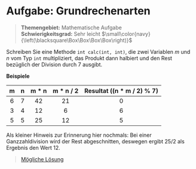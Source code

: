 # Aufgabe: Grundrechenarten
> **Themengebiet:** Mathematische Aufgabe  
> **Schwierigkeitsgrad:** Sehr leicht $\small\color{navy}{\left(\blacksquare\Box\Box\Box\Box\right)}$  

Schreiben Sie eine Methode ```int calc(int, int)```, die zwei Variablen $m$ und $n$ vom Typ ```int```  multipliziert, das Produkt dann halbiert und den Rest bezüglich der Division durch 7 ausgibt.

<b>Beispiele</b>

m | n | m * n | m * n / 2 | Resultat ((n * m / 2) % 7)
:---:|:---:|:---:|:---:|:---:
6 | 7 | 42 | 21 | 0
3 | 4 | 12 | 6 | 6
5 | 5 | 25 | 12 | 5

Als kleiner Hinweis zur Erinnerung hier nochmals: Bei einer Ganzzahldivision wird der Rest abgeschnitten, deswegen ergibt 25/2 als Ergebnis den Wert 12.

> [Mögliche Lösung](https://github.com/ShantGananian/JavaProgrammierung/blob/master/sehr%20leicht/Mathematische%20Aufgaben/Grundrechenarten/src/main/java/Grundrechenarten.java)


